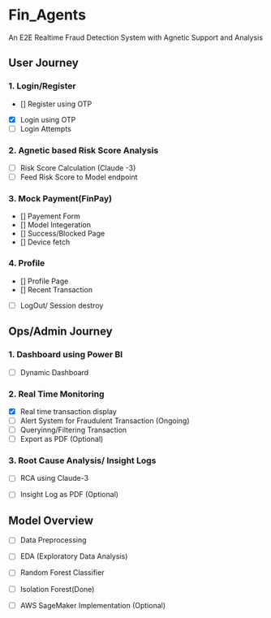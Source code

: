 # Fin_Agents
An E2E Realtime Fraud Detection System with Agnetic Support and Analysis 

## User Journey
### 1. Login/Register
- [] Register using OTP
- [X] Login using OTP
- [ ] Login Attempts

### 2. Agnetic based Risk Score Analysis 
- [ ] Risk Score Calculation (Claude -3)
- [ ] Feed Risk Score to Model endpoint

### 3. Mock Payment(FinPay)
- [] Payement Form
- [] Model Integeration
- [] Success/Blocked Page
- [] Device fetch

### 4. Profile 
- [] Profile Page
- [] Recent Transaction
- [ ] LogOut/ Session destroy




## Ops/Admin Journey
### 1. Dashboard using Power BI
- [ ] Dynamic Dashboard

### 2. Real Time Monitoring 
- [X] Real time transaction display
- [ ] Alert System for Fraudulent Transaction (Ongoing)
- [ ] Queryinng/Filtering Transaction
- [ ] Export as PDF (Optional)

### 3. Root Cause Analysis/ Insight Logs
- [ ] RCA using Claude-3
- [ ] Insight Log as PDF (Optional)



## Model Overview
- [ ] Data Preprocessing
- [ ] EDA (Exploratory Data Analysis)
- [ ] Random Forest Classifier
- [ ] Isolation Forest(Done)
- [ ] AWS SageMaker Implementation (Optional)


